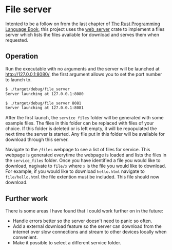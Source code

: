 # File server

Intented to be a follow on from the last chapter of [The Rust Programming Language Book](https://doc.rust-lang.org/book/), this project uses the [web_server](https://crates.io/crates/web_server) crate to implement a files server which lists the files available for download and serves them when requested.

## Operation

Run the executable with no arguments and the server will be launched at <http://127.0.0.1:8080/>, the first argument allows you to set the port number to launch to.

```bash
$ ./target/debug/file_server
Server launching at 127.0.0.1:8080

$ ./target/debug/file_server 8081
Server launching at 127.0.0.1:8081
```

After the first launch, the `service_files` folder will be generated with some example files. The files in this folder can be replaced with files of your choice. If this folder is deleted or is left empty, it will be repopulated the next time the server is started. Any file put in this folder will be available for download through this server.

Navigate to the `/files` webpage to see a list of files for service. This webpage is generated everytime the webpage is loaded and lists the files in the `service_files` folder. Once you have identified a file you would like to download, nagivate to `file/x` where `x` is the file you would like to download. For example, if you would like to download `hello.html` navigate to `file/hello.html` the file extention must be included. This file should now download.

## Further work

There is some areas I have found that I could work further on in the future:

- Handle errors better so the server doesn't need to panic so often.
- Add a external download feature so the server can download from the internet
over slow connections and stream to other devices locally when convenient.
- Make it possible to select a different service folder.
